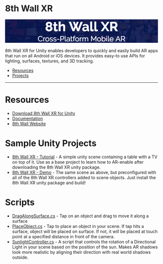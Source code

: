 # 8th Wall XR

![Banner](images/banner.png)

8th Wall XR for Unity enables developers to quickly and easily build AR apps that run on all Android or iOS devices. It provides easy-to use APIs for lighting, surfaces, textures, and 3D tracking.

- [Resources](#resources)
- [Projects](#sample-unity-projects)

- - -

# Resources

* [Download 8th Wall XR for Unity](https://releases.8thwall.com/xr/unity/download/release)
* [Documentation](https://docs.8thwall.com/xr/unity/)
* [8th Wall Website](https://www.8thwall.com)

# Sample Unity Projects

* [8th Wall XR - Tutorial](https://github.com/8thwall/xr-unity/tree/master/projects/8thWallXR-Tutorial) - A simple unity scene containing a table with a TV on top of it. Use as a base project to learn how to AR-enable after downloading the 8th Wall XR unity package.
* [8th Wall XR - Demo](https://github.com/8thwall/xr-unity/tree/master/projects/8thWallXR-Demo) - The same scene as above, but preconfigured with all of the 8th Wall XR controllers added to scene objects. Just install the 8th Wall XR unity package and build!

# Scripts

* [DragAlongSurface.cs](https://github.com/8thwall/xr-unity/tree/master/scripts/DragAlongSurface.cs) - Tap on an object and drag to move it along a surface
* [PlaceObject.cs](https://github.com/8thwall/xr-unity/tree/master/scripts/PlaceObject.cs) - Tap to place an object in your scene.  If tap hits a surface, object will be placed on surface.  If not, it will be placed at touch point at a specified distance in front of the camera.
* [SunlightController.cs](https://github.com/8thwall/xr-unity/tree/master/scripts/SunlightController.cs) - A script that controls the rotation of a Directional Light in your scene based on the position of the sun. Makes AR shadows look more realistic by aligning their direction with real world shadows outside.

